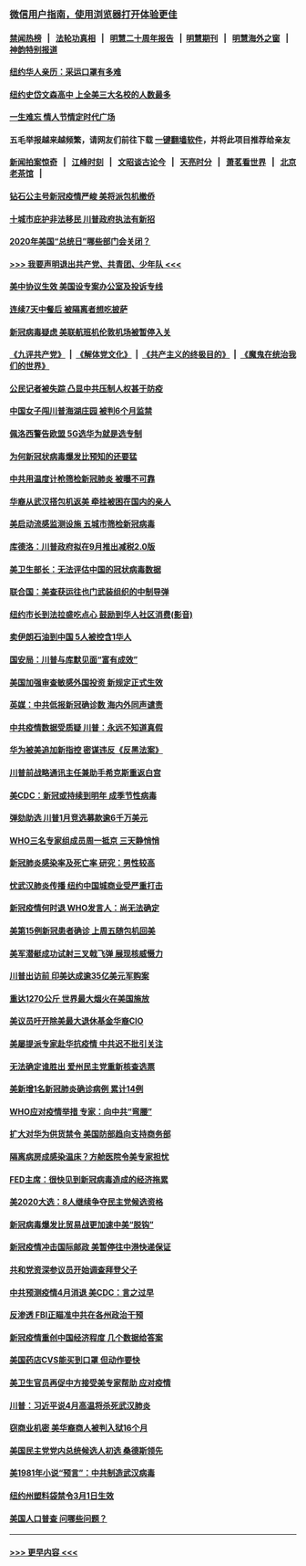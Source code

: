 ### [微信用户指南，使用浏览器打开体验更佳](https://github.com/gfw-breaker/banned-news1/blob/master/indexes/wechat-guide.md?t=0)
#### [禁闻热榜](热点新闻.md?t=0)  &nbsp;&nbsp;|&nbsp;&nbsp; [法轮功真相](https://github.com/gfw-breaker/truth/blob/master/README.md?t=0) &nbsp;&nbsp;|&nbsp;&nbsp; [明慧二十周年报告](https://github.com/gfw-breaker/mh-reports/blob/master/README.md?t=0) &nbsp;&nbsp;|&nbsp;&nbsp;[明慧期刊](https://github.com/gfw-breaker/mh-qikan) &nbsp;&nbsp;|&nbsp;&nbsp; [明慧海外之窗](https://github.com/gfw-breaker/mh-news/blob/master/README.md?t=0) &nbsp;&nbsp;|&nbsp;&nbsp; [神韵特别报道](https://github.com/gfw-breaker/mh-news/blob/master/shenyun.md?t=0)
#### [纽约华人亲历：采运口罩有多难](../pages/nsc412/n11870531.md?t=02151502) 
#### [纽约史岱文森高中  上全美三大名校的人数最多](../pages/nsc412/n11870557.md?t=02151502) 
#### [一生难忘 情人节情定时代广场](../pages/nsc412/n11870536.md?t=02151502) 
#### 五毛举报越来越频繁，请网友们前往下载 [一键翻墙软件](https://github.com/gfw-breaker/ssr-accounts)，并将此项目推荐给亲友
#### [新闻拍案惊奇](https://github.com/gfw-breaker/banned-news1/blob/master/pages/link4.md) &nbsp;&nbsp;|&nbsp;&nbsp; [江峰时刻](https://github.com/gfw-breaker/banned-news1/blob/master/pages/link4.md) &nbsp;&nbsp;|&nbsp;&nbsp; [文昭谈古论今](https://github.com/gfw-breaker/banned-news1/blob/master/pages/link4.md) &nbsp;&nbsp;|&nbsp;&nbsp; [天亮时分](https://github.com/gfw-breaker/banned-news1/blob/master/pages/link4.md) &nbsp;&nbsp;|&nbsp;&nbsp; [萧茗看世界](https://github.com/gfw-breaker/banned-news1/blob/master/pages/link4.md) &nbsp;&nbsp;|&nbsp;&nbsp; [北京老茶馆](https://github.com/gfw-breaker/banned-news1/blob/master/pages/link4.md) &nbsp;&nbsp;|&nbsp;&nbsp; 
#### [钻石公主号新冠疫情严峻 美将派包机撤侨](../pages/nsc412/n11870505.md?t=02151502) 
#### [十城市庇护非法移民 川普政府执法有新招](../pages/nsc412/n11870410.md?t=02151502) 
#### [2020年美国“总统日”哪些部门会关闭？](../pages/nsc412/n11870148.md?t=02151502) 
#### [>>> 我要声明退出共产党、共青团、少年队 <<<](https://github.com/begood0513/goodnews/blob/master/quit/letter.md) 
#### [美中协议生效 美国设专案办公室及投诉专线](../pages/nsc412/n11870266.md?t=02151502) 
#### [连续7天中餐后 被隔离者想吃披萨](../pages/nsc412/n11870243.md?t=02151502) 
#### [新冠病毒疑虑 美联航班机伦敦机场被暂停入关](../pages/nsc412/n11870015.md?t=02151502) 
#### [《九评共产党》](https://github.com/begood0513/9ping.md/blob/master/README.md) &nbsp;|&nbsp; [《解体党文化》](../../../../jtdwh.md/blob/master/README.md)  &nbsp;|&nbsp; [《共产主义的终极目的》](../../../../gczydzjmd.md/blob/master/README.md) &nbsp;|&nbsp; [《魔鬼在统治我们的世界》](../../../../mgztzwmdsj.md/blob/master/README.md) 
#### [公民记者被失踪 凸显中共压制人权甚于防疫](../pages/nsc412/n11870042.md?t=02151502) 
#### [中国女子闯川普海湖庄园 被判6个月监禁](../pages/nsc412/n11869919.md?t=02151502) 
#### [佩洛西警告欧盟 5G选华为就是选专制](../pages/nsc412/n11869898.md?t=02151502) 
#### [为何新冠状病毒爆发比预知的还要猛](../pages/nsc412/n11869828.md?t=02151502) 
#### [中共用温度计枪筛检新冠肺炎 被曝不可靠](../pages/nsc412/n11869707.md?t=02151502) 
#### [华裔从武汉搭包机返美 牵挂被困在国内的亲人](../pages/nsc412/n11869711.md?t=02151502) 
#### [美启动流感监测设施 五城市筛检新冠病毒](../pages/nsc412/n11869689.md?t=02151502) 
#### [库德洛：川普政府拟在9月推出减税2.0版](../pages/nsc412/n11869627.md?t=02151502) 
#### [美卫生部长：无法评估中国的冠状病毒数据](../pages/nsc412/n11869301.md?t=02151502) 
#### [联合国：美查获运往也门武装组织的中制导弹](../pages/nsc412/n11868677.md?t=02151502) 
#### [纽约市长到法拉盛吃点心  鼓励到华人社区消费(影音)](../pages/nsc412/n11868197.md?t=02151502) 
#### [卖伊朗石油到中国  5人被控含1华人](../pages/nsc412/n11867988.md?t=02151502) 
#### [国安局：川普与库默见面“富有成效”](../pages/nsc412/n11867976.md?t=02151502) 
#### [美国加强审查敏感外国投资 新规定正式生效](../pages/nsc412/n11868041.md?t=02151502) 
#### [英媒：中共低报新冠确诊数 海内外同声谴责](../pages/nsc412/n11867421.md?t=02151502) 
#### [中共疫情数据受质疑 川普：永远不知道真假](../pages/nsc412/n11867195.md?t=02151502) 
#### [华为被美追加新指控 密谋违反《反黑法案》](../pages/nsc412/n11867191.md?t=02151502) 
#### [川普前战略通讯主任兼助手希克斯重返白宫](../pages/nsc412/n11867104.md?t=02151502) 
#### [美CDC：新冠或持续到明年 成季节性病毒](../pages/nsc412/n11867279.md?t=02151502) 
#### [弹劾助选 川普1月竞选募款逾6千万美元](../pages/nsc412/n11866950.md?t=02151502) 
#### [WHO三名专家组成员周一抵京 三天静悄悄](../pages/nsc412/n11866947.md?t=02151502) 
#### [新冠肺炎感染率及死亡率 研究：男性较高](../pages/nsc412/n11866956.md?t=02151502) 
#### [忧武汉肺炎传播 纽约中国城商业受严重打击](../pages/nsc412/n11866902.md?t=02151502) 
#### [新冠疫情何时退 WHO发言人：尚无法确定](../pages/nsc412/n11866864.md?t=02151502) 
#### [美第15例新冠患者确诊 上周五随包机回美](../pages/nsc412/n11866852.md?t=02151502) 
#### [美军潜艇成功试射三叉戟飞弹 展现核威慑力](../pages/nsc412/n11866046.md?t=02151502) 
#### [川普出访前 印美达成逾35亿美元军购案](../pages/nsc412/n11865444.md?t=02151502) 
#### [重达1270公斤 世界最大烟火在美国施放](../pages/nsc412/n11865198.md?t=02151502) 
#### [美议员吁开除美最大退休基金华裔CIO](../pages/nsc412/n11865230.md?t=02151502) 
#### [美屡提派专家赴华抗疫情 中共迟不批引关注](../pages/nsc412/n11864719.md?t=02151502) 
#### [无法确定谁胜出 爱州民主党重新核查选票](../pages/nsc412/n11864830.md?t=02151502) 
#### [美新增1名新冠肺炎确诊病例 累计14例](../pages/nsc412/n11864893.md?t=02151502) 
#### [WHO应对疫情举措 专家：向中共“弯腰”](../pages/nsc412/n11864727.md?t=02151502) 
#### [扩大对华为供货禁令 美国防部趋向支持商务部](../pages/nsc412/n11864773.md?t=02151502) 
#### [隔离病房成感染温床？方舱医院令美专家担忧](../pages/nsc412/n11864575.md?t=02151502) 
#### [FED主席：很快见到新冠病毒造成的经济拖累](../pages/nsc412/n11864507.md?t=02151502) 
#### [美2020大选：8人继续争夺民主党候选资格](../pages/nsc412/n11864327.md?t=02151502) 
#### [新冠病毒爆发比贸易战更加速中美“脱钩”](../pages/nsc412/n11864470.md?t=02151502) 
#### [新冠疫情冲击国际邮政 美暂停往中港快递保证](../pages/nsc412/n11864207.md?t=02151502) 
#### [共和党资深参议员开始调查拜登父子](../pages/nsc412/n11863984.md?t=02151502) 
#### [中共预测疫情4月消退 美CDC：言之过早](../pages/nsc412/n11864310.md?t=02151502) 
#### [反渗透 FBI正瞄准中共在各州政治干预](../pages/nsc412/n11864300.md?t=02151502) 
#### [新冠疫情重创中国经济程度 几个数据给答案](../pages/nsc412/n11864203.md?t=02151502) 
#### [美国药店CVS能买到口罩 但动作要快](../pages/nsc412/n11862438.md?t=02151502) 
#### [美卫生官员再促中方接受美专家帮助 应对疫情](../pages/nsc412/n11864043.md?t=02151502) 
#### [川普：习近平说4月高温将杀死武汉肺炎](../pages/nsc412/n11860814.md?t=02151502) 
#### [窃商业机密 美华裔商人被判入狱16个月](../pages/nsc412/n11863911.md?t=02151502) 
#### [美国民主党党内总统候选人初选 桑德斯领先](../pages/nsc412/n11863475.md?t=02151502) 
#### [美1981年小说“预言”：中共制造武汉病毒](../pages/nsc412/n11863306.md?t=02151502) 
#### [纽约州塑料袋禁令3月1日生效](../pages/nsc412/n11862832.md?t=02151502) 
#### [美国人口普查  问哪些问题？](../pages/nsc412/n11862808.md?t=02151502) 

----
#### [ >>> 更早内容 <<< ](../indexes/nsc412-earlier.md)
